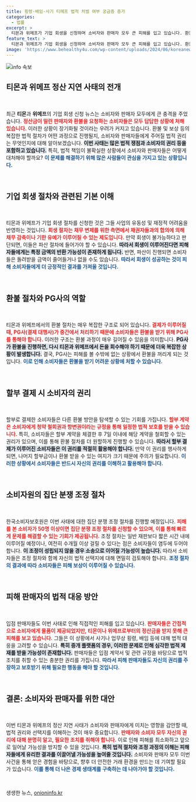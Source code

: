 ```yaml
---
title: 횡령·배임·사기 티메프 법적 처벌 여부 궁금증 증가
categories:
  - 법률
excerpt: >
  티몬과 위메프가 기업 회생을 신청하며 소비자와 판매자 모두 큰 피해를 입고 있습니다. 환불 절차가 복잡해지면서 소비자는 법적 권리를 행사할 수 있는데, 조정이나 소송이 길어질 것으로 전망됩니다. 정산 미지급 사태가 이어지며 티몬과 위메프의 지급 능력도 불투명해 피해자들의 우려가 커지고 있습니다.
feature_text: >
  티몬과 위메프가 기업 회생을 신청하며 소비자와 판매자 모두 큰 피해를 입고 있습니다. 환불 절차가 복잡해지면서 소비자는 법적 권리를 행사할 수 있는데, 조정이나 소송이 길어질 것으로 전망됩니다. 정산 미지급 사태가 이어지며 티몬과 위메프의 지급 능력도 불투명해 피해자들의 우려가 커지고 있습니다.
image: 'https://www.behealthy4u.com/wp-content/uploads/2024/06/koreanews.jpg'
---
```


<p><img src="https://www.behealthy4u.com/wp-content/uploads/2024/06/koreanews.jpg" alt="info 속보" /></p>

<h2 data-ke-size="size26">티몬과 위메프 정산 지연 사태의 전개</h2>

<p data-ke-size="size16">&nbsp;</p>

<p>최근 <strong>티몬</strong>과 <strong>위메프</strong>의 기업 회생 신청 뉴스는 소비자와 판매자 모두에게 큰 충격을 주었습니다. <b><span style="color: #ee2323;">정산금이 밀린 판매자와 환불을 요청하는 소비자들은 모두 답답한 상황에 처해 있습니다.</span></b> 이러한 상황이 장기화될 것이라는 우려가 커지고 있습니다. 환불 및 보상 등의 복잡한 법적 절차가 어떤 과정으로 진행될지, 소비자와 판매자들에게 주어질 법적 권리는 무엇인지에 대해 알아보겠습니다. <b><span style="background-color: #21538527;">이번 사태는 많은 법적 쟁점과 소비자의 권리 등을 포함하고 있습니다.</span></b> 특히, 법적 책임이 불확실한 상황에서 소비자와 판매자들은 어떻게 대처해야 할까요? <b><span style="color: #1a5490;">이 문제를 해결하기 위해 많은 사람들이 관심을 가지고 있는 상황입니다.</span></b></p>

<p data-ke-size="size16">&nbsp;</p>

<h2 data-ke-size="size26">기업 회생 절차와 관련된 기본 이해</h2>

<p data-ke-size="size16">&nbsp;</p>

<p>티몬과 위메프가 기업 회생 절차를 신청한 것은 그들 사업의 유동성 및 재정적 어려움을 반영하는 것입니다. <b><span style="color: #ee2323;">회생 절차는 채무 변제를 위한 측면에서 채권자들과의 합의에 의해 채무 감축이나 기한 유예가 이루어질 수 있는 제도입니다.</span></b> 만약 회생이 불가능하다고 판단되면, 이들은 파산 절차에 들어가야 할 수 있습니다. <b><span style="background-color: #21538527;">따라서 회생이 이루어진다면 피해자들에게는 특정 금액의 반환 가능성이 존재하게 됩니다.</span></b> 반면, 파산이 진행되면 소비자들은 돌려받을 금액이 줄어들거나 없을 수도 있습니다. <b><span style="color: #1a5490;">따라서 회생이 성공하는 것이 피해 소비자들에게 더 긍정적인 결과를 가져올 것입니다.</span></b></p>

<p data-ke-size="size16">&nbsp;</p>

<h2 data-ke-size="size26">환불 절차와 PG사의 역할</h2>

<p data-ke-size="size16">&nbsp;</p>

<p>티몬과 위메프에서의 환불 절차는 매우 복잡한 구조로 되어 있습니다. <b><span style="color: #ee2323;">결제가 이루어질 때, PG사(결제 대행사)가 중간에서 처리하기 때문에 소비자들은 환불을 받기 위해 PG사를 통해야 합니다.</span></b> 이러한 구조는 환불 과정이 매우 길어질 수 있음을 의미합니다. <b><span style="background-color: #21538527;">PG사가 환불을 진행하면, 다시 티몬과 위메프에서 돈을 회수해야 하기 때문에 더욱 복잡한 상황이 발생합니다.</span></b> 결국, PG사는 피해를 볼 수밖에 없는 상황에서 환불을 꺼리게 되는 것입니다. <b><span style="color: #1a5490;">이로 인해 소비자들은 환불을 받기 어려운 상황에 처할 수 있습니다.</span></b></p>

<p data-ke-size="size16">&nbsp;</p>

<h2 data-ke-size="size26">할부 결제 시 소비자의 권리</h2>

<p data-ke-size="size16">&nbsp;</p>

<p>할부로 결제한 소비자들은 다른 환불 방안을 탐색할 수 있는 기회를 가집니다. <b><span style="color: #ee2323;">할부 계약은 소비자에게 청약 철회권과 항변권이라는 규정을 통해 일정한 법적 보호를 받을 수 있습니다.</span></b> 특히, 소비자들은 할부 계약을 체결한 후 7일 이내에 해당 계약을 철회할 수 있는 권리가 있으며, 이를 통해 환불 절차를 더 원할하게 진행할 수 있습니다. <b><span style="background-color: #21538527;">따라서 할부 결제가 이루어진 소비자들은 이 권리를 적절히 활용해야 합니다.</span></b> 만약 이 권리를 행사하게 되면, 나머지 할부금이나 환불 받을 수 있는 여지가 크기 때문에 주의가 필요합니다. <b><span style="color: #1a5490;">이러한 상황에서 소비자들은 반드시 자신의 권리를 이해하고 활용해야 합니다.</span></b></p>

<p data-ke-size="size16">&nbsp;</p>

<h2 data-ke-size="size26">소비자원의 집단 분쟁 조정 절차</h2>

<p data-ke-size="size16">&nbsp;</p>

<p>한국소비자보호원은 이번 사태에 대한 집단 분쟁 조정 절차를 진행할 예정입니다. <b><span style="color: #ee2323;">피해를 본 소비자가 50명 이상이면 집단 분쟁 조정 절차를 신청할 수 있으며, 이를 통해 빠르게 문제를 해결할 수 있는 기회가 제공됩니다.</span></b> 조정 절차는 일반 재판보다 짧은 시간 내에 이루어질 예정이나, 여전히 수개월 이상 걸릴 수 있다는 점은 소비자들이 염두에 두어야 합니다. <b><span style="background-color: #21538527;">이 조정이 성립되지 않을 경우 소송으로 이어질 가능성이 높습니다.</span></b> 따라서 소비자들은 조정 절차와 함께 자신의 법적 선택지에 대해 면밀히 검토해야 합니다. <b><span style="color: #1a5490;">조정 절차의 결과에 따라 소비자들은 피해 보상이 이루어질 수 있습니다.</span></b></p>

<p data-ke-size="size16">&nbsp;</p>

<h2 data-ke-size="size26">피해 판매자의 법적 대응 방안</h2>

<p data-ke-size="size16">&nbsp;</p>

<p>입점 판매자들도 이번 사태로 인해 직접적인 피해를 입고 있습니다. <b><span style="color: #ee2323;">판매자들은 간접적으로 소비자에게 물품이 제공되었지만, 티몬이나 위메프로부터의 정산금을 받지 못해 큰 피해를 보고 있습니다.</span></b> 그들은 이 상황에서 사기나 업무상 횡령, 배임 등에 대해 법적 대응을 고려할 수 있습니다. <b><span style="background-color: #21538527;">특히 중개 플랫폼의 경우, 이러한 문제로 인해 심각한 법적 제재를 받을 가능성이 존재합니다.</span></b> 판매자들은 입점 계약서 및 관련 규정을 바탕으로 법적 조치를 취할 수 있는 충분한 권리를 가집니다. <b><span style="color: #1a5490;">따라서 피해 판매자들도 자신의 권리를 주장하고 보호받기 위해 필요한 행동을 해야 할 것입니다.</span></b></p>

<p data-ke-size="size16">&nbsp;</p>

<h2 data-ke-size="size26">결론: 소비자와 판매자를 위한 대안</h2>

<p data-ke-size="size16">&nbsp;</p>

<p>이번 티몬과 위메프의 정산 지연 사태가 소비자와 판매자에게 미치는 영향을 감안할 때, 법적 권리와 선택지를 이해하는 것이 매우 중요합니다. <b><span style="color: #ee2323;">판매자와 소비자 모두 자신의 권리에 대해 분명히 알고, 필요한 조치를 취해야 합니다.</span></b> 이로 인해 피해를 최소화하고 앞으로 일어날 가능성을 방지할 수 있을 것입니다. <b><span style="background-color: #21538527;">특히 법적 절차와 조정 과정의 이해는 피해자들에게 유리한 결과를 이끌어낼 가능성을 높여줄 것입니다.</span></b> 소비자와 판매자 모두 이번 사건을 통해 얻은 경험을 바탕으로, 향후 더 안전한 거래 환경을 만드는 데 기여할 필요가 있습니다. <b><span style="color: #1a5490;">이를 통해 더 나은 경제 생태계를 구축하는 데 나아가야 할 것입니다.</span></b></p>

<p data-ke-size="size16">&nbsp;</p>
생생한 뉴스, <a href="https://onioninfo.kr" rel="dofollow">onioninfo.kr</a>


